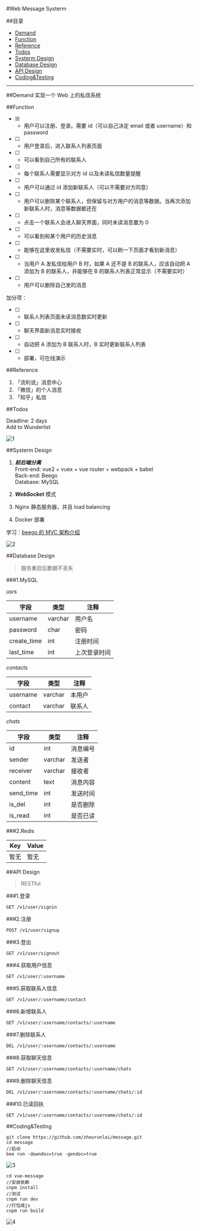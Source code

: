 #Web Message Systerm

##目录
* [Demand](#demand)
* [Function](#function)
* [Reference](#reference)
* [Todos](#todos)
* [Systerm Design](#systerm-design)
* [Database Design](#database-design)
* [API Design](#api-design)
* [Coding&Testing](#codingtesting)


---



##Demand
实现一个 Web 上的私信系统



##Function

- [x] * 用户可以注册、登录。需要 id（可以自己决定 email 或者 username）和 password  
- [ ] * 用户登录后，进入联系人列表页面  
- [ ] - 可以看到自己所有的联系人  
- [ ] - 每个联系人需要显示对方 id 以及未读私信数量提醒  
- [ ] - 用户可以通过 id 添加新联系人（可以不需要对方同意）  
- [ ] - 用户可以删除某个联系人，但保留与对方用户的消息等数据。当再次添加新联系人时，消息等数据都还在  
- [ ] * 点击一个联系人会进入聊天界面，同时未读消息置为 0  
- [ ] - 可以看到和某个用户的历史消息  
- [ ] - 能够在这里收发私信（不需要实时，可以刷一下页面才看到新消息）  
- [ ] - 当用户 A 发私信给用户 B 时，如果 A 还不是 B 的联系人，应该自动把 A 添加为 B 的联系人，并能够在 B 的联系人列表正常显示（不需要实时）  
- [ ] - 用户可以删除自己发的消息  

加分项：  

- [ ] * 联系人列表页面未读消息数实时更新  
- [ ] * 聊天界面新消息实时接收  
- [ ] * 自动把 A 添加为 B 联系人时，B 实时更新联系人列表  
- [ ] * 部署，可在线演示  



##Reference

1. 「流利说」消息中心
2. 「微信」的个人消息
3. 「知乎」私信



##Todos

Deadline: 2 days  
Add to Wunderlist  

![1](http://ww1.sinaimg.cn/large/9f47c048gy1fdlms5yaoqj21kw0zk7wh)



##Systerm Design
1. ***前后端分离***  
Front-end: vue2 + vuex + vue router + webpack + babel  
Back-end: Beego  
Database: MySQL  

2. ***WebSocket*** 模式  

3. Nginx 静态服务器，并且 load balancing  

4. Docker 部署  

学习：[beego 的 MVC 架构介绍](https://beego.me/docs/mvc/)  

![2](http://ww1.sinaimg.cn/large/9f47c048gy1fdlnu5ebs0j21kw16oakv)



##Database Design
>服务重启后数据不丢失

###1.MySQL  

*usrs*

|字段|类型|注释|
|----|----|----|
|username|varchar|用户名|
|password|char|密码|
|create_time|int|注册时间|
|last_time|int|上次登录时间

*contacts*

|字段|类型|注释|
|----|----|----|
|username|varchar|本用户|
|contact|varchar|联系人|

*chats*

|字段|类型|注释|
|----|----|----|
|id|int|消息编号|
|sender|varchar|发送者|
|receiver|varchar|接收者|
|content|text|消息内容|
|send_time|int|发送时间|
|is_del|int|是否删除|
|is_read|int|是否已读|


###2.Redis

|Key|Value|
|----|----|
|暂无|暂无|




##API Design
>RESTful

###1.登录
```
GET /v1/user/signin
```  

###2.注册  
```
POST /v1/user/signup
```

###3.登出
```
GET /v1/user/signout
```

###4.获取用户信息  
```
GET /v1/user/:username
```

###5.获取联系人信息
```
GET /v1/user/:username/contact
```

###6.新增联系人
```
GET /v1/user/:username/contacts/:username
```

###7.删除联系人
```
DEL /v1/user/:username/contacts/:username  
```

###8.获取聊天信息  
```
GET /v1/user/:username/contacts/:username/chats
```

###9.删除聊天信息
```
DEL /v1/user/:username/contacts/:username/chats/:id
```

###10.已读回执
```
GET /v1/user/:username/contacts/:username/chats/:id
```



##Coding&Testing

```
git clone https://github.com/zhourunlai/message.git
cd message
//启动
bee run -downdoc=true -gendoc=true
```
![3](http://ww1.sinaimg.cn/large/9f47c048gy1fdm8bk33yxj21kw0zkamm)

```
cd vue-message
//安装依赖
cnpm install
//测试
cnpm run dev
//打包成js
cnpm run build
```
![4](http://ww1.sinaimg.cn/large/9f47c048gy1fdm8dm5g2pj21kw0zkkfg)
